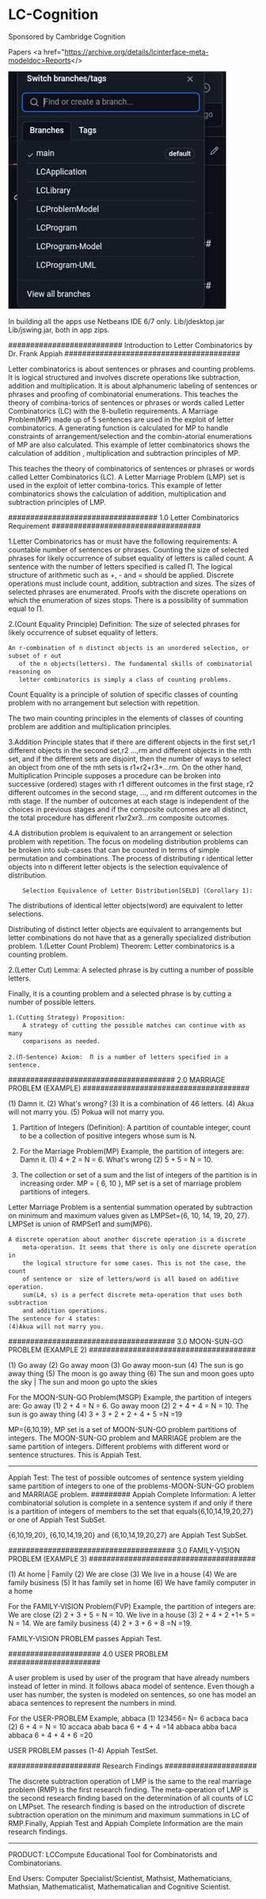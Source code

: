 # LC-Cognition
Sponsored by Cambridge Cognition

Papers
<a href="https://archive.org/details/lcinterface-meta-modeldoc>Reports</>

<img src="https://github.com/fanhubgt/LC-Cognition/blob/e741feaa73f3bfdbe2193ef546fca3b3bfdd9953/Screenshot_20250306-140058_1.png"/>

In building all the apps use Netbeans IDE 6/7 only. 
Lib/jdesktop.jar
Lib/jswing.jar, both in app zips.

##########################
                 Introduction to Letter Combinatorics
                                   by 
                            Dr. Frank Appiah
                ########################################

Letter combinatorics is about sentences or phrases and counting problems. 
It is logical structured and involves discrete operations like subtraction,
addition and multiplication. 
It is about alphanumeric labeling of sentences or phrases and proofing of 
combinatorial enumerations. This teaches the theory of combina-torics of sentences 
or phrases or words called Letter Combinatorics (LC) with the 8-bulletin requirements.
A Marriage Problem(MP) made up of 5 sentences are used in the exploit of letter combinatorics. 
A generating function is calculated for MP  to handle constraints of arrangement/selection and
the combin-atorial enumerations of MP are also calculated. This example of letter combinatorics
 shows the calculation of addition , multiplication and subtraction principles of MP.

This teaches the theory of combinatorics of sentences or 
phrases or words called Letter Combinatorics (LC). 
A Letter Marriage Problem (LMP) set is used in the exploit 
of letter combina-torics.  This example of letter combinatorics 
shows the calculation of addition, multiplication and subtraction principles of LMP.

##################################
1.0 Letter Combinatorics Requirement
##################################

1.Letter Combinatorics has or must have the following requirements:
		A countable number of sentences or phrases.
		Counting the size of selected phrases for likely occurrence of 
                        subset equality of letters is called count.
		A sentence with the number of letters specified is called П.
		The logical structure of arithmetic such as +, - and = should be applied.
		Discrete operations must include count, addition, subtraction and sizes.
		The sizes of selected phrases are enumerated.
		Proofs with the discrete operations on which the enumeration of sizes stops.
		There is a possibility of summation equal to П.

2.(Count Equality Principle) Definition: 
The size of selected phrases for likely occurrence of subset equality of letters.

	An r-combination of n distinct objects is an unordered selection, or subset of r out
       of the n objects(letters). The fundamental skills of combinatorial reasoning on 
       letter combinatorics is simply a class of counting problems. 

Count Equality is a principle of solution of specific classes of counting 
problem with no arrangement but selection with repetition. 

The two main counting principles in the elements of classes of counting problem 
are addition and multiplication principles. 

3.Addition Principle states that if there are  different objects in the first set,r1 
 different objects in the second set,r2 ...,rm and  different objects in the mth
 set, and if the different sets are disjoint, then the number of ways to select 
an object from one of the mth sets is r1+r2+r3+...rm. 
	On the other hand, Multiplication Principle supposes a procedure can be 
broken into successive (ordered) stages with r1 different outcomes in the first 
stage, r2 different outcomes in the second stage, …, and rm different outcomes 
in the mth stage. 
If the number of outcomes at each stage is independent of the choices in previous
stages and if the composite outcomes are all distinct, the total procedure has 
different r1xr2xr3...rm composite outcomes.

4.A distribution problem is equivalent to an arrangement or selection problem 
with repetition. 
The focus on modeling distribution problems can be broken into sub-cases that 
can be counted in terms of simple permutation and combinations. The process of 
distributing r identical letter objects into n different letter objects is the 
selection equivalence of distribution. 

		Selection Equivalence of Letter Distribution[SELD] (Corollary 1): 
The distributions of identical letter objects(word) are equivalent to letter 
selections.

Distributing of distinct letter objects are equivalent to arrangements but letter
 combinations do not have that as a generally specialized distribution problem.
1.(Letter Count Problem) Theorem: Letter combinatorics is a counting problem.

2.(Letter Cut) Lemma: A selected phrase is by cutting a number of possible letters.

Finally, it is a counting problem and a selected phrase is by cutting a number of
 possible letters.

	1.(Cutting Strategy) Proposition: 
        A strategy of cutting the possible matches can continue with as many 
        comparisons as needed.

	2.(П-Sentence) Axiom:  П is a number of letters specified in a sentence.

######################################
2.0 MARRIAGE PROBLEM (EXAMPLE)
######################################

(1) Damn it.
(2) What's wrong?
(3) It is a combination of 46 letters.
(4) Akua will not marry you.
(5) Pokua will not marry you.

1. Partition of Integers (Definition): A partition of countable integer, count 
to be a collection of positive integers whose sum is N. 
 
2. For the Marriage Problem(MP) Example, the partition of integers are: 
Damn       it.              (1)
4        +    2      =  N  = 6.
What's    wrong          (2)
5        +    5      =  N   = 10.
3. The collection or set of a sum and the list of integers of the partition is 
in increasing order. 
MP = { 6, 10 },  MP set is a set of marriage problem partitions of integers. 


Letter Marriage Problem is a sentential summation  operated by subtraction on 
minimum and maximum  values given as LMPSet={6, 10, 14, 19, 20, 27}. LMPSet is 
union of RMPSet1 and sum(MP6).

	A discrete operation about another discrete operation is a discrete 
        meta-operation. It seems that there is only one discrete operation in 
        the logical structure for some cases. This is not the case, the count 
        of sentence or  size of letters/word is all based on additive operation.
        sum(L4, s) is a perfect discrete meta-operation that uses both  subtraction 
        and addition operations. 
	The sentence for 4 states:
	(4)Akua will not marry you.

######################################
3.0 MOON-SUN-GO PROBLEM (EXAMPLE 2)
######################################

(1) Go away
(2) Go away moon
(3) Go away moon-sun
(4) The sun is go away thing
(5) The moon is go away thing
(6) The sun and moon goes upto the sky  | The sun and moon go upto the skies

For the MOON-SUN-GO Problem(MSGP) Example, the partition of integers are: 
Go       away                   (1)
2    +    4           =  N   = 6.
Go      away      moon          (2)
2   +    4     +    4 =  N   = 10.
The sun is  go away thing    (4)
3 + 3 + 2 + 2 + 4  + 5    =N =19

MP={6,10,19}, MP set is a set of MOON-SUN-GO problem partitions of integers. 
The MOON-SUN-GO problem and MARRIAGE problem are the same partition of integers.
Different problems with different word or sentence structures. This is Appiah Test.

--------------------------------
Appiah Test: The test of possible outcomes of sentence system yielding same 
partition of integers to one of the problems-MOON-SUN-GO problem and MARRIAGE 
problem.
#########
      Appiah Complete Information:
        A letter combinatorial solution is complete in a sentence system
        if and only if there is a partition of integers of members to the 
        set that equals{6,10,14,19,20,27} or one of Appiah Test SubSet.

 {6,10,19,20},  {6,10,14,19,20} and  {6,10,14,19,20,27} are Appiah Test SubSet.


######################################
3.0 FAMILY-VISION PROBLEM (EXAMPLE 3)
######################################

(1) At home | Family
(2) We are close
(3) We live in a house
(4) We are family business
(5) It has family set in home
(6) We have family computer in a home

For the FAMILY-VISION Problem(FVP) Example, the partition of integers are: 
We   are  close            (2)
2  +  3  +  5       =  N   = 10.
We live in a house         (3)
2 + 4 + 2 +1+ 5     =  N   = 14.
We are family business    (4)
2 + 3 + 6    +   8   =N =19.

FAMILY-VISION PROBLEM passes Appiah Test.



#####################
4.0 USER PROBLEM
#####################

A user problem is used by user of the program that have already numbers instead 
of letter in mind. It follows abaca model of sentence. Even though a user has
number, the systen is modeled on sentences, so one has model an abaca sentences
to represent the numbers in mind.

For the USER-PROBLEM Example,
abbaca      (1)
123456= N= 6
acbaca  baca (2)
  6    + 4   = N = 10
accaca   abab  baca
  6    +   4  + 4 =14
abbaca   abba  baca   abbaca
 6    +   4  +  4    +   6    =20

USER PROBLEM passes (1-4) Appiah TestSet.

#####################
Research Findings
#####################

The discrete subtraction operation of LMP is the same to the real marriage 
problem (RMP) is the first research finding. The meta-operation of LMP is 
the second research finding based on the determination of all counts of LC 
on LMPset.
The research finding is based on the introduction of discrete subtraction 
operation on the minimum and maximum summations in LC of RMP.Finally, Appiah Test 
and Appiah Complete Information are the main research findings.


-----------------------------------------------------------------
PRODUCT: LCCompute Educational Tool for Combinatorists and Combinatorians.

End Users: Computer Specialist/Scientist, Mathsist, Mathematicians, 
Mathsian, Mathematicalist, Mathematicalian and Cognitive Scientist.

